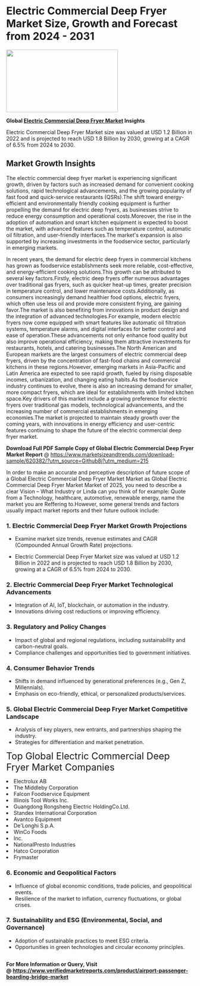<H1>Electric Commercial Deep Fryer Market Size, Growth and Forecast from 2024 - 2031</H1><img class="aligncenter size-medium wp-image-584254" src="https://thirdeyenews.in/wp-content/uploads/2024/09/Global-Market-Research-300x168.jpeg" alt="" width="300" height="168" /><p><strong>Global&nbsp;<a href="https://www.marketsizeandtrends.com/download-sample/620382/?utm_source=Github8j?utm_medium=215">Electric Commercial Deep Fryer Market</a> Insights</strong></p><p>Electric Commercial Deep Fryer Market size was valued at USD 1.2 Billion in 2022 and is projected to reach USD 1.8 Billion by 2030, growing at a CAGR of 6.5% from 2024 to 2030.</p><p><h2>Market Growth Insights</h2> <p>The electric commercial deep fryer market is experiencing significant growth, driven by factors such as increased demand for convenient cooking solutions, rapid technological advancements, and the growing popularity of fast food and quick-service restaurants (QSRs).The shift toward energy-efficient and environmentally friendly cooking equipment is further propelling the demand for electric deep fryers, as businesses strive to reduce energy consumption and operational costs.Moreover, the rise in the adoption of automation and smart kitchen equipment is expected to boost the market, with advanced features such as temperature control, automatic oil filtration, and user-friendly interfaces.The market's expansion is also supported by increasing investments in the foodservice sector, particularly in emerging markets.</p> <p>In recent years, the demand for electric deep fryers in commercial kitchens has grown as foodservice establishments seek more reliable, cost-effective, and energy-efficient cooking solutions.This growth can be attributed to several key factors.Firstly, electric deep fryers offer numerous advantages over traditional gas fryers, such as quicker heat-up times, greater precision in temperature control, and lower maintenance costs.Additionally, as consumers increasingly demand healthier food options, electric fryers, which often use less oil and provide more consistent frying, are gaining favor.The market is also benefiting from innovations in product design and the integration of advanced technologies.For example, modern electric fryers now come equipped with smart features like automatic oil filtration systems, temperature alarms, and digital interfaces for better control and ease of operation.These advancements not only enhance food quality but also improve operational efficiency, making them attractive investments for restaurants, hotels, and catering businesses.The North American and European markets are the largest consumers of electric commercial deep fryers, driven by the concentration of fast-food chains and commercial kitchens in these regions.However, emerging markets in Asia-Pacific and Latin America are expected to see rapid growth, fueled by rising disposable incomes, urbanization, and changing eating habits.As the foodservice industry continues to evolve, there is also an increasing demand for smaller, more compact fryers, which are ideal for establishments with limited kitchen space.Key drivers of this market include a growing preference for electric fryers over traditional gas models, technological advancements, and the increasing number of commercial establishments in emerging economies.The market is projected to maintain steady growth over the coming years, with innovations in energy efficiency and user-centric features continuing to shape the future of the electric commercial deep fryer market.</p><p><span class=""><strong>Download Full PDF Sample Copy of Global Electric Commercial Deep Fryer Market Report</strong> @ <a href="https://www.marketsizeandtrends.com/download-sample/620382/?utm_source=Github8j?utm_medium=215" target="_blank">https://www.marketsizeandtrends.com/download-sample/620382/?utm_source=Github8j?utm_medium=215</a></span></p><p>In order to make an accurate and perceptive description of future scope of a Global&nbsp;Electric Commercial Deep Fryer Market Market as Global&nbsp;Electric Commercial Deep Fryer Market Market of 2025, you need to describe a clear Vision &ndash; What Industry or Linda can you think of for example: Quote from a Technology, healthcare, automotive, renewable energy, name the market you are Reffering to.However, some general trends and factors usually impact market reports and their future outlook include:</p><h3>1.&nbsp;<strong>Electric Commercial Deep Fryer Market Growth Projections</strong></h3><ul><li>Examine market size trends, revenue estimates and CAGR (Compounded Annual Growth Rate) projections.</li><li><p>Electric Commercial Deep Fryer Market size was valued at USD 1.2 Billion in 2022 and is projected to reach USD 1.8 Billion by 2030, growing at a CAGR of 6.5% from 2024 to 2030.</p></li></ul><h3>2.&nbsp;<strong>Electric Commercial Deep Fryer Market Technological Advancements</strong></h3><ul><li>Integration of AI, IoT, blockchain, or automation in the industry.</li><li>Innovations driving cost reductions or improving efficiency.</li></ul><h3>3.&nbsp;<strong>Regulatory and Policy Changes</strong></h3><ul><li>Impact of global and regional regulations, including sustainability and carbon-neutral goals.</li><li>Compliance challenges and opportunities tied to government initiatives.</li></ul><h3>4.&nbsp;<strong>Consumer Behavior Trends</strong></h3><ul><li>Shifts in demand influenced by generational preferences (e.g., Gen Z, Millennials).</li><li>Emphasis on eco-friendly, ethical, or personalized products/services.</li></ul><h3>5.&nbsp;<strong>Global Electric Commercial Deep Fryer Market Competitive Landscape</strong></h3><ul><li>Analysis of key players, new entrants, and partnerships shaping the industry.</li><li>Strategies for differentiation and market penetration.</li></ul><p data-pm-slice="1 1 []"><span style="color: inherit; font-family: inherit; font-size: 25px;">Top Global Electric Commercial Deep Fryer Market Companies</span></p><div class="" data-test-id=""><p><li>Electrolux AB</li><li> The Middleby Corporation</li><li> Falcon Foodservice Equipment</li><li> Illinois Tool Works Inc.</li><li> Guangdong Rongsheng Electric HoldingCo.Ltd.</li><li> Standex International Corporation</li><li> Avantco Equipment</li><li> De'Longhi S.p.A.</li><li> WinCo Foods</li><li> Inc.</li><li> NationalPresto Industries</li><li> Hatco Corporation</li><li> Frymaster</li></p></div><h3>6.&nbsp;<strong>Economic and Geopolitical Factors</strong></h3><ul><li>Influence of global economic conditions, trade policies, and geopolitical events.</li><li>Resilience of the market to inflation, currency fluctuations, or global crises.</li></ul><h3>7.&nbsp;<strong>Sustainability and ESG (Environmental, Social, and Governance)</strong></h3><ul><li>Adoption of sustainable practices to meet ESG criteria.</li><li>Opportunities in green technologies and circular economy principles.</li></ul><h2><strong style="font-size: 14px;">For More Information or Query, Visit @&nbsp;</strong><a style="background-color: #ffffff; font-size: 14px;" href="https://www.marketsizeandtrends.com/report/electric-commercial-deep-fryer-market/" target="_blank">https://www.verifiedmarketreports.com/product/airport-passenger-boarding-bridge-market</a></h2>